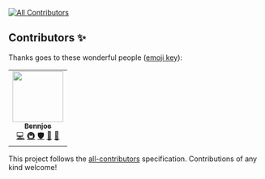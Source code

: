 
<!-- ALL-CONTRIBUTORS-BADGE:START - Do not remove or modify this section -->
[![All Contributors](https://img.shields.io/badge/all_contributors-1-orange.svg?style=flat-square)](#contributors-)
<!-- ALL-CONTRIBUTORS-BADGE:END -->

## Contributors ✨

Thanks goes to these wonderful people ([emoji key](https://allcontributors.org/docs/en/emoji-key)):

<!-- ALL-CONTRIBUTORS-LIST:START - Do not remove or modify this section -->
<!-- prettier-ignore-start -->
<!-- markdownlint-disable -->
<table>
  <tbody>
    <tr>
      <td align="center"><a href="https://github.com/B3nnjoe"><img src="https://avatars.githubusercontent.com/u/95551073?v=4?s=100" width="100px;" alt=""/><br /><sub><b>Bennjoe</b></sub></a><br /><a href="https://github.com/BetterSubtitles/.github/commits?author=B3nnjoe" title="Code">💻</a> <a href="#infra-B3nnjoe" title="Infrastructure (Hosting, Build-Tools, etc)">🚇</a> <a href="#security-B3nnjoe" title="Security">🛡️</a> <a href="#ideas-B3nnjoe" title="Ideas, Planning, & Feedback">🤔</a> <a href="#question-B3nnjoe" title="Answering Questions">💬</a></td>
    </tr>
  </tbody>
</table>

<!-- markdownlint-restore -->
<!-- prettier-ignore-end -->

<!-- ALL-CONTRIBUTORS-LIST:END -->

This project follows the [all-contributors](https://github.com/all-contributors/all-contributors) specification. Contributions of any kind welcome!
